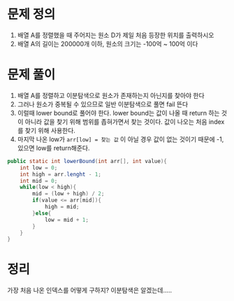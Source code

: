 # 문제 정의

1. 배열 A를 정렬했을 때 주어지는 원소 D가 제일 처음 등장한 위치를 출력하시오
2. 배열 A의 길이는 200000개 이하, 원소의 크기는 -100억 ~ 100억 이다

# 문제 풀이

1. 배열 A를 정렬하고 이분탐색으로 원소가 존재하는지 아닌지를 찾아야 한다
2. 그러나 원소가 중복될 수 있으므로 일반 이분탐색으로 풀면 fail 뜬다
3. 이럴때 lower bound로 풀어야 한다. lower bound는 값이 나올 때 return 하는 것이 아니라 값을 찾기 위해 범위를 좁혀가면서 찾는 것이다. 값이 나오는 처음 index를 찾기 위해 사용한다.
4. 마지막 나온 low가 `arr[low] = 찾는 값` 이 아닐 경우 값이 없는 것이기 때문에 -1, 있으면 low를 return해준다.

```java
public static int lowerBound(int arr[], int value){
	int low = 0;
	int high = arr.lenght - 1;
	int mid = 0;
	while(low < high){
		mid = (low + high) / 2;
		if(value <= arr[mid]){
			high = mid;
		}else{
			low = mid + 1;
		}
	}
}
```

# 정리

가장 처음 나온 인덱스를 어떻게 구하지? 이분탐색은 알겠는데.....
